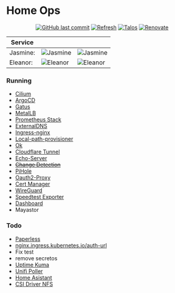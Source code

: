 # Home Ops

<div align="center">
  
[![GitHub last commit](https://img.shields.io/github/last-commit/bhuism/home-ops)](https://github.com/bhuism/home-ops/commits/main "Commit History")
[![Refresh](https://github.com/bhuism/home-ops/actions/workflows/refresh.yaml/badge.svg)](https://github.com/bhuism/home-ops/actions/workflows/refresh.yaml)
[![Talos](https://img.shields.io/badge/OS-Talos-success)](https://talos.dev "Talos OS")
[![Renovate](https://img.shields.io/badge/renovate-enabled-brightgreen.svg)](https://renovatebot.com)
</div>


Service||| 
---------|-|-|
Jasmine: | ![Jasmine](https://shields.io/uptimerobot/status/m794488019-0bd05c1abe3b5c8b6b95d190) | ![Jasmine](https://gatus.impl.nl/api/v1/endpoints/_jasmine/health/badge.svg)
Eleanor: | ![Eleanor](https://shields.io/uptimerobot/status/m794488049-f2b30350c7ad3e2ff4bc3c94) | ![Eleanor](https://gatus.impl.nl/api/v1/endpoints/_eleanor/health/badge.svg)

### Running

* [Cilium](https://cilium.io/)
* [ArgoCD](https://argo-cd.readthedocs.io/)
* [Gatus](https://gatus.io/)
* [MetalLB](https://metallb.universe.tf/)
* [Prometheus Stack](https://github.com/prometheus-community/helm-charts/tree/main/charts/kube-prometheus-stack)
* [ExternalDNS](https://github.com/kubernetes-sigs/external-dns)
* [Ingress-nginx](https://github.com/kubernetes/ingress-nginx)
* [Local-path-provisioner](https://github.com/rancher/local-path-provisioner)
* [Ok](https://github.com/bhuism/ok)
* [Cloudflare Tunnel](https://github.com/cloudflare/helm-charts/tree/main/charts/cloudflare-tunnel)
* [Echo-Server](https://ealenn.github.io/Echo-Server/)
* ~~[Change Detection](https://changedetection.io/)~~
* [PiHole](https://pi-hole.net/)
* [Oauth2-Proxy](https://oauth2-proxy.github.io/oauth2-proxy)
* [Cert Manager](https://cert-manager.io/)
* [WireGuard](https://www.wireguard.com/)
* [Speedtest Exporter](https://github.com/MiguelNdeCarvalho/speedtest-exporter)
* [Dashboard](https://kubernetes.io/docs/tasks/access-application-cluster/web-ui-dashboard/)
* Mayastor

### Todo

* [Paperless](https://github.com/paperless-ngx/paperless-ngx)
* [nginx.ingress.kubernetes.io/auth-url](https://github.com/kubernetes/ingress-nginx/blob/main/docs/user-guide/nginx-configuration/annotations.md#external-authentication)
* Fix test
* remove secretos
* [Uptime Kuma](https://github.com/louislam/uptime-kuma)
* [Unifi Poller](https://unpoller.com/)
* [Home Asistant](https://www.home-assistant.io/)
* [CSI Driver NFS](https://github.com/kubernetes-csi/csi-driver-nfs)
